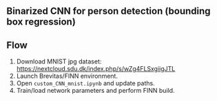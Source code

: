 Binarized CNN for person detection (bounding box regression)
----------------------------------------------------------------------------

## Flow
1. Download MNIST jpg dataset: https://nextcloud.sdu.dk/index.php/s/wZg4FLSxgiigJTL
2. Launch Brevitas/FINN environment.
3. Open `custom_CNN_mnist.ipynb` and update paths.
4. Train/load network parameters and perform FINN build.

